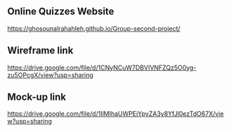 
## Online Quizzes Website
https://ghosounalrahahleh.github.io/Group-second-project/

## Wireframe link
https://drive.google.com/file/d/1CNyNCuW7DBVIVNFZQz5O0yg-zu5OPcgX/view?usp=sharing

## Mock-up link
https://drive.google.com/file/d/1IlMIhaUWPEiYpyZA3y8YfJl0ezTdO67X/view?usp=sharing

